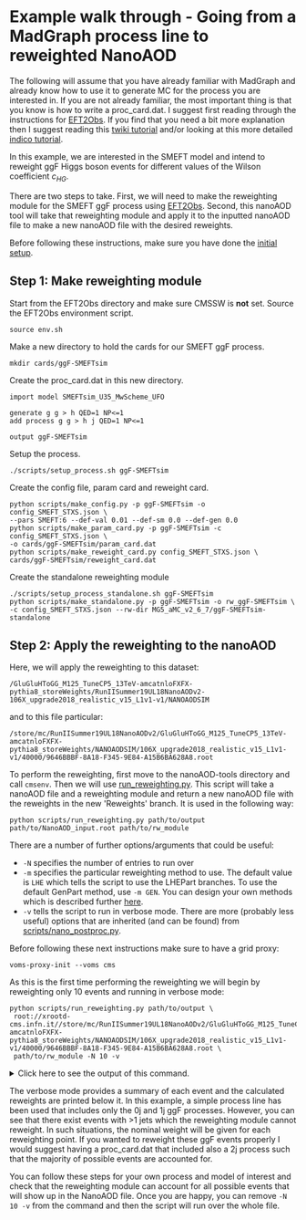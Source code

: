 # Example walk through - Going from a MadGraph process line to reweighted NanoAOD

The following will assume that you have already familiar with MadGraph and already know how to use it to generate MC for the process you are interested in. If you are not already familiar, the most important thing is that you know is how to write a proc_card.dat. I suggest first reading through the instructions for [EFT2Obs](https://github.com/ajgilbert/EFT2Obs). If you find that you need a bit more explanation then I suggest reading this [twiki tutorial](https://twiki.cern.ch/twiki/bin/view/CMSPublic/MadgraphTutorial) and/or looking at this more detailed [indico tutorial](https://indico.cern.ch/event/962610/?showDate=all&showSession=19).

In this example, we are interested in the SMEFT model and intend to reweight ggF Higgs boson events for different values of the Wilson coefficient $c_{HG}$. 

There are two steps to take. First, we will need to make the reweighting module for the SMEFT ggF process using [EFT2Obs](https://github.com/ajgilbert/EFT2Obs). Second, this nanoAOD tool will take that reweighting module and apply it to the inputted nanoAOD file to make a new nanoAOD file with the desired reweights.

Before following these instructions, make sure you have done the [initial setup](initial_setup.md).

## Step 1: Make reweighting module

Start from the EFT2Obs directory and make sure CMSSW is **not** set. Source the EFT2Obs environment script.

```
source env.sh
```

Make a new directory to hold the cards for our SMEFT ggF process. 

```
mkdir cards/ggF-SMEFTsim
```

Create the proc_card.dat in this new directory.

```
import model SMEFTsim_U35_MwScheme_UFO

generate g g > h QED=1 NP<=1
add process g g > h j QED=1 NP<=1

output ggF-SMEFTsim
```

Setup the process.

```
./scripts/setup_process.sh ggF-SMEFTsim
```

Create the config file, param card and reweight card.

```
python scripts/make_config.py -p ggF-SMEFTsim -o config_SMEFT_STXS.json \ 
--pars SMEFT:6 --def-val 0.01 --def-sm 0.0 --def-gen 0.0
python scripts/make_param_card.py -p ggF-SMEFTsim -c config_SMEFT_STXS.json \ 
-o cards/ggF-SMEFTsim/param_card.dat
python scripts/make_reweight_card.py config_SMEFT_STXS.json \ 
cards/ggF-SMEFTsim/reweight_card.dat
```

Create the standalone reweighting module
```
./scripts/setup_process_standalone.sh ggF-SMEFTsim
python scripts/make_standalone.py -p ggF-SMEFTsim -o rw_ggF-SMEFTsim \ 
-c config_SMEFT_STXS.json --rw-dir MG5_aMC_v2_6_7/ggF-SMEFTsim-standalone
```

## Step 2: Apply the reweighting to the nanoAOD

Here, we will apply the reweighting to this dataset:

```
/GluGluHToGG_M125_TuneCP5_13TeV-amcatnloFXFX-pythia8_storeWeights/RunIISummer19UL18NanoAODv2-106X_upgrade2018_realistic_v15_L1v1-v1/NANOAODSIM
```
and to this file particular:
```
/store/mc/RunIISummer19UL18NanoAODv2/GluGluHToGG_M125_TuneCP5_13TeV-amcatnloFXFX-pythia8_storeWeights/NANOAODSIM/106X_upgrade2018_realistic_v15_L1v1-v1/40000/9646BBBF-8A18-F345-9E84-A15B6BA628A8.root
```

To perform the reweighting, first move to the nanoAOD-tools directory and call `cmsenv`. Then we will use [run_reweighting.py](../scripts/run_reweighting.py). This script will take a nanoAOD file and a reweighting module and return a new nanoAOD file with the reweights in the new 'Reweights' branch. It is used in the following way:
```
python scripts/run_reweighting.py path/to/output path/to/NanoAOD_input.root path/to/rw_module
```
There are a number of further options/arguments that could be useful:
- `-N` specifies the number of entries to run over
- `-m` specifies the particular reweighting method to use. The default value is `LHE` which tells the script to use the LHEPart branches. To use the default GenPart method, use `-m GEN`. You can design your own methods which is described further [here](READMEs/making_adjustments.md).
- `-v` tells the script to run in verbose mode.
There are more (probably less useful) options that are inherited (and can be found) from [scripts/nano_postproc.py](scripts/nano_postproc.py).

Before following these next instructions make sure to have a grid proxy: 
```
voms-proxy-init --voms cms
```
As this is the first time performing the reweighting we will begin by reweighting only 10 events and running in verbose mode:
```
python scripts/run_reweighting.py path/to/output \
 root://xrootd-cms.infn.it//store/mc/RunIISummer19UL18NanoAODv2/GluGluHToGG_M125_TuneCP5_13TeV-amcatnloFXFX-pythia8_storeWeights/NANOAODSIM/106X_upgrade2018_realistic_v15_L1v1-v1/40000/9646BBBF-8A18-F345-9E84-A15B6BA628A8.root \
 path/to/rw_module -N 10 -v
```

<details>
<summary>Click here to see the output of this command.</summary>
<p>

```
[mknight@lxplus740 NanoAODTools]$ python scripts/run_reweighting.py . root://xrootd-cms.infn.it//store/mc/RunIISummer19UL18NanoAODv2/GluGluHToGG_M125_TuneCP5_13TeV-amcatnloFXFX-pythia8_storeWeights/NANOAODSIM/106X_upgrade2018_realistic_v15_L1v1-v1/40000/9646BBBF-8A18-F345-9E84-A15B6BA628A8.root  ../../../../EFT2Obs/rw_ggF-SMEFTsim/ -N 10 -v
>> 1 parameters, 3 reweight points
>> LO Reweighting
>> Initialising modules...
>> Reusing working directory /eos/home-m/mknight/Standalone/tidying/EFT2Obs/rw_ggF-SMEFTsim
>> StandaloneReweight class initialized
>> Accepted PDG lists:
   - [21, 21, 25, 21]
   - [21, 21, 25]
Will write selected trees to .
Pre-select 10 entries out of 10 (100.00%)
>> Event with PDGs [21, 21, 25, 21, 21] does not match any known process
---------------------------------------------------------------------------
 Particle | status  | helicity |   | E       | P_x     | P_y     | P_z      
---------------------------------------------------------------------------
         g        -1      None         1277.6       0.0       0.0    1277.6
         g        -1      None           76.5       0.0       0.0     -76.5
    Higgs0         1      None         1191.8     -33.0      11.3    1184.8
         g         1      None           85.4       2.8       2.3      85.4
         g         1      None           76.7      30.1     -13.6     -69.2
[1.0, 1.0, 1.0]
 
>> Event with PDGs [21, 2, 25, 2, 21] does not match any known process
---------------------------------------------------------------------------
 Particle | status  | helicity |   | E       | P_x     | P_y     | P_z      
---------------------------------------------------------------------------
         g        -1      None          214.4       0.0       0.0     214.4
         u        -1      None         2250.2       0.0       0.0   -2250.2
    Higgs0         1      None         1207.8     -11.3      29.6   -1200.9
         u         1      None         1045.0      41.0     -16.0   -1044.1
         g         1      None          211.7     -29.7     -13.6     209.2
[1.0, 1.0, 1.0]
 
---------------------------------------------------------------------------
 Particle | status  | helicity |   | E       | P_x     | P_y     | P_z      
---------------------------------------------------------------------------
         g        -1      None          124.4       0.0       0.0     124.4
         g        -1      None          357.9       0.0       0.0    -357.9
    Higgs0         1      None          361.4     -31.4     -62.9    -331.7
         g         1      None          120.9      31.4      62.9      98.3
[1.0, 1.2051066150355456, 1.4293332410707515]
 
---------------------------------------------------------------------------
 Particle | status  | helicity |   | E       | P_x     | P_y     | P_z      
---------------------------------------------------------------------------
         g        -1      None          211.2       0.0       0.0     211.2
         g        -1      None           18.5       0.0       0.0     -18.5
    Higgs0         1      None          229.7       0.0       0.0     192.7
[1.0, 1.2066145544144442, 1.4326178848018922]
 
>> Event with PDGs [2, 2, 25, 2, 2] does not match any known process
---------------------------------------------------------------------------
 Particle | status  | helicity |   | E       | P_x     | P_y     | P_z      
---------------------------------------------------------------------------
         u        -1      None         2497.9       0.0       0.0    2497.9
         u        -1      None          205.0       0.0       0.0    -205.0
    Higgs0         1      None          770.0      -4.7      -5.5     759.7
         u         1      None         1732.4       8.3      29.2    1732.2
         u         1      None          200.5      -3.7     -23.6    -199.1
[1.0, 1.0, 1.0]
 
>> Event with PDGs [21, 21, 25, 21, 21, 21] does not match any known process
---------------------------------------------------------------------------
 Particle | status  | helicity |   | E       | P_x     | P_y     | P_z      
---------------------------------------------------------------------------
         g        -1      None         2121.6       0.0       0.0    2121.6
         g        -1      None          628.7       0.0       0.0    -628.7
    Higgs0         1      None         2023.4      69.8      18.5    2018.2
         g         1      None           99.4      18.6      27.4      93.8
         g         1      None          447.1     -71.5     -37.3    -439.7
         g         1      None          180.4     -16.8      -8.5    -179.4
[1.0, 1.0, 1.0]
 
>> Event with PDGs [2, 21, 25, 2, 21] does not match any known process
---------------------------------------------------------------------------
 Particle | status  | helicity |   | E       | P_x     | P_y     | P_z      
---------------------------------------------------------------------------
         u        -1      None         2157.5       0.0       0.0    2157.5
         g        -1      None          424.9       0.0       0.0    -424.9
    Higgs0         1      None          232.4       8.9      -8.8     195.5
         u         1      None         1943.6       1.6      18.8    1943.5
         g         1      None          406.5     -10.5     -10.1    -406.2
[1.0, 1.0, 1.0]
 
---------------------------------------------------------------------------
 Particle | status  | helicity |   | E       | P_x     | P_y     | P_z      
---------------------------------------------------------------------------
         g        -1      None          504.0       0.0       0.0     504.0
         g        -1      None            7.8       0.0       0.0      -7.8
    Higgs0         1      None          511.8       0.0       0.0     496.3
[1.0, 1.2065789469173653, 1.4325402869550874]
 
---------------------------------------------------------------------------
 Particle | status  | helicity |   | E       | P_x     | P_y     | P_z      
---------------------------------------------------------------------------
         g        -1      None           11.9       0.0       0.0      11.9
         g        -1      None          586.4       0.0       0.0    -586.4
    Higgs0         1      None          516.2     -25.9      21.5    -499.7
         g         1      None           82.0      25.9     -21.5     -74.8
[1.0, 1.1878151942955253, 1.391783429098858]
 
---------------------------------------------------------------------------
 Particle | status  | helicity |   | E       | P_x     | P_y     | P_z      
---------------------------------------------------------------------------
         g        -1      None          301.6       0.0       0.0     301.6
         g        -1      None           13.0       0.0       0.0     -13.0
    Higgs0         1      None          314.6       0.0       0.0     288.7
[1.0, 1.2132839950433434, 1.4471691259297452]
 
Processed 10 preselected entries from root://xrootd-cms.infn.it//store/mc/RunIISummer19UL18NanoAODv2/GluGluHToGG_M125_TuneCP5_13TeV-amcatnloFXFX-pythia8_storeWeights/NANOAODSIM/106X_upgrade2018_realistic_v15_L1v1-v1/40000/9646BBBF-8A18-F345-9E84-A15B6BA628A8.root (10 entries). Finally selected 10 entries
Done ./9646BBBF-8A18-F345-9E84-A15B6BA628A8_Skim.root
Total time 16.3 sec. to process 10 events. Rate = 0.6 Hz.
```

</p>
</details> 

The verbose mode provides a summary of each event and the calculated reweights are printed below it. In this example, a simple process line has been used that includes only the 0j and 1j ggF processes. However, you can see that there exist events with >1 jets which the reweighting module cannot reweight. In such situations, the nominal weight will be given for each reweighting point. If you wanted to reweight these ggF events properly I would suggest having a proc_card.dat that included also a 2j process such that the majority of possible events are accounted for. 

You can follow these steps for your own process and model of interest and check that the reweighting module can account for all possible events that will show up in the NanoAOD file. Once you are happy, you can remove `-N 10 -v` from the command and then the script will run over the whole file.


